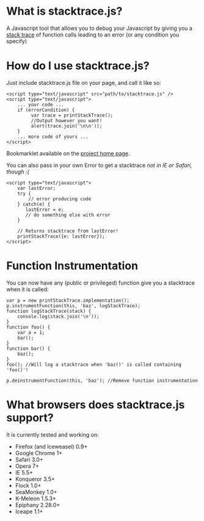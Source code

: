 # What is stacktrace.js? #
A Javascript tool that allows you to debug your Javascript by giving you a [stack trace](http://en.wikipedia.org/wiki/Stack_trace) of function calls leading to an error (or any condition you specify)

# How do I use stacktrace.js? #
Just include stacktrace.js file on your page, and call it like so:
    
    <script type="text/javascript" src="path/to/stacktrace.js" />
    <script type="text/javascript">
        ... your code ...
        if (errorCondition) {
	         var trace = printStackTrace();
	         //Output however you want!
	         alert(trace.join('\n\n'));
        }
        ... more code of yours ...
    </script>

Bookmarklet available on the [project home page](http://stacktracejs.com). 

You can also pass in your own Error to get a stacktrace *not in IE or Safari, though :(*

    <script type="text/javascript">
		var lastError;
		try {
		    // error producing code
		} catch(e) {
		   lastError = e;
		   // do something else with error
		}

		// Returns stacktrace from lastError!
		printStackTrace({e: lastError});
    </script>

# Function Instrumentation #
You can now have any (public or privileged) function give you a stacktrace when it is called:

    var p = new printStackTrace.implementation();
    p.instrumentFunction(this, 'baz', logStackTrace);
    function logStackTrace(stack) {
    	console.log(stack.join('\n'));
    }
    function foo() {
    	var a = 1;
    	bar();
    }
    function bar() {
    	baz();
    }
    foo(); //Will log a stacktrace when 'baz()' is called containing 'foo()'!
    
    p.deinstrumentFunction(this, 'baz'); //Remove function instrumentation

# What browsers does stacktrace.js support? #
It is currently tested and working on:

 - Firefox (and Iceweasel) 0.9+  
 - Google Chrome 1+  
 - Safari 3.0+  
 - Opera 7+
 - IE 5.5+  
 - Konqueror 3.5+  
 - Flock 1.0+  
 - SeaMonkey 1.0+  
 - K-Meleon 1.5.3+  
 - Epiphany 2.28.0+  
 - Iceape 1.1+
